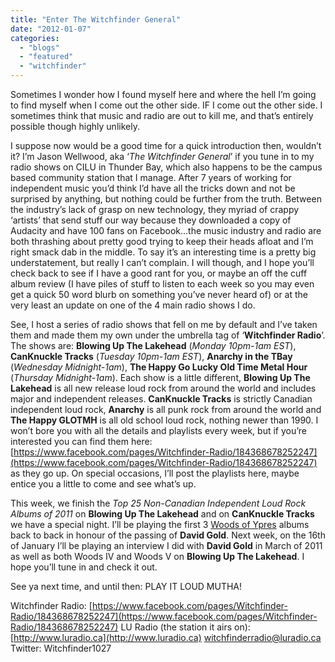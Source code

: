 ```yaml
---
title: "Enter The Witchfinder General"
date: "2012-01-07"
categories: 
  - "blogs"
  - "featured"
  - "witchfinder"
---
```


Sometimes I wonder how I found myself here and where the hell I’m going to find myself when I come out the other side. IF I come out the other side. I sometimes think that music and radio are out to kill me, and that’s entirely possible though highly unlikely.

I suppose now would be a good time for a quick introduction then, wouldn’t it? I’m Jason Wellwood, aka ‘_The Witchfinder General_’ if you tune in to my radio shows on CILU in Thunder Bay, which also happens to be the campus based community station that I manage. After 7 years of working for independent music you’d think I’d have all the tricks down and not be surprised by anything, but nothing could be further from the truth. Between the industry’s lack of grasp on new technology, they myriad of crappy ‘artists’ that send stuff our way because they downloaded a copy of Audacity and have 100 fans on Facebook...the music industry and radio are both thrashing about pretty good trying to keep their heads afloat and I’m right smack dab in the middle. To say it’s an interesting time is a pretty big understatement, but really I can’t complain. I will though, and I hope you’ll check back to see if I have a good rant for you, or maybe an off the cuff album review (I have piles of stuff to listen to each week so you may even get a quick 50 word blurb on something you’ve never heard of) or at the very least an update on one of the 4 main radio shows I do.

See, I host a series of radio shows that fell on me by default and I’ve taken them and made them my own under the umbrella tag of ‘**Witchfinder Radio**’. The shows are: **Blowing Up The Lakehead** (_Monday 10pm-1am EST_), **CanKnuckle Tracks** (_Tuesday 10pm-1am EST_), **Anarchy in the TBay** (_Wednesday Midnight-1am_), **The Happy Go Lucky Old Time Metal Hour** (_Thursday Midnight-1am_). Each show is a little different, **Blowing Up The Lakehead** is all new release loud rock from around the world and includes major and independent releases. **CanKnuckle Tracks** is strictly Canadian independent loud rock, **Anarchy** is all punk rock from around the world and **The Happy GLOTMH** is all old school loud rock, nothing newer than 1990. I won’t bore you with all the details and playlists every week, but if you’re interested you can find them here: [https://www.facebook.com/pages/Witchfinder-Radio/184368678252247](https://www.facebook.com/pages/Witchfinder-Radio/184368678252247) as they go up. On special occasions, I’ll post the playlists here, maybe entice you a little to come and see what’s up.

This week, we finish the _Top 25 Non-Canadian Independent Loud Rock Albums of 2011_ on **Blowing Up The Lakehead** and on **CanKnuckle Tracks** we have a special night. I’ll be playing the first 3 [Woods of Ypres](https://www.facebook.com/#!/pages/Woods-of-Ypres/104068819628349) albums back to back in honour of the passing of **David Gold**. Next week, on the 16th of January I’ll be playing an interview I did with **David Gold** in March of 2011 as well as both Woods IV and Woods V on **Blowing Up The Lakehead**. I hope you’ll tune in and check it out.

See ya next time, and until then: PLAY IT LOUD MUTHA!

Witchfinder Radio: [https://www.facebook.com/pages/Witchfinder-Radio/184368678252247](https://www.facebook.com/pages/Witchfinder-Radio/184368678252247) LU Radio (the station it airs on): [http://www.luradio.ca](http://www.luradio.ca) witchfinderradio@luradio.ca Twitter: Witchfinder1027
